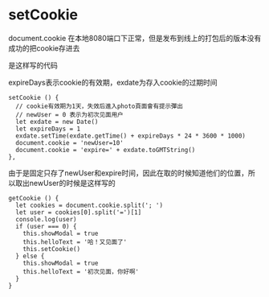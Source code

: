 # setCookie

document.cookie 在本地8080端口下正常，但是发布到线上的打包后的版本没有成功的把cookie存进去

是这样写的代码

expireDays表示cookie的有效期，exdate为存入cookie的过期时间
```
setCookie () {
  // cookie有效期为1天，失效后進入photo頁面會有提示彈出
  // newUser = 0 表示为初次见面用户
  let exdate = new Date()
  let expireDays = 1
  exdate.setTime(exdate.getTime() + expireDays * 24 * 3600 * 1000)
  document.cookie = 'newUser=10'
  document.cookie = 'expire=' + exdate.toGMTString()
},
```
由于是固定只存了newUser和expire时间，因此在取的时候知道他们的位置，所以取出newUser的时候是这样写的
```
getCookie () {
  let cookies = document.cookie.split('; ')
  let user = cookies[0].split('=')[1]
  console.log(user)
  if (user === 0) {
    this.showModal = true
    this.helloText = '哈！又见面了'
    this.setCookie()
  } else {
    this.showModal = true
    this.helloText = '初次见面，你好啊'
  }
}
```

